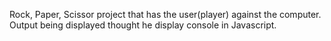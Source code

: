 Rock, Paper, Scissor project that has the user(player) against the computer.   Output being displayed thought he display console in Javascript.
